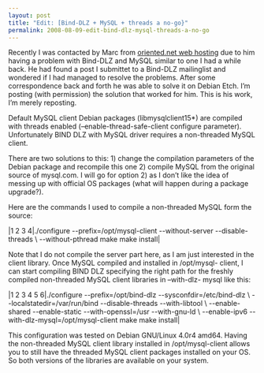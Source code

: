 ```yaml
---
layout: post
title: "Edit: [Bind-DLZ + MySQL + threads a no-go}"
permalink: 2008-08-09-edit-bind-dlz-mysql-threads-a-no-go
---
```

Recently I was contacted by Marc from [oriented.net web hosting](http://oriented.net) due to him having a problem with Bind-DLZ and MySQL similar to one I had a while back. He had found a post I submittet to a Bind-DLZ mailinglist and wondered if I had managed to resolve the problems. After some correspondence back and forth he was able to solve it on Debian Etch. I’m posting (with permission) the solution that worked for him. This is his work, I’m merely reposting.

Default MySQL client Debian packages (libmysqlclient15*) are compiled with threads enabled (–enable-thread-safe-client configure parameter). Unfortunately BIND DLZ with MySQL driver requires a non-threaded MySQL client.

There are two solutions to this: 1) change the compilation parameters of the Debian package and recompile this one 2) compile MySQL from the original source of mysql.com. I will go for option 2) as I don’t like the idea of messing up with official OS packages (what will happen during a package upgrade?).

Here are the commands I used to compile a non-threaded MySQL form the source:

|1 2 3 4|./configure --prefix=/opt/mysql-client --without-server --disable-threads \ --without-pthread make make install|

Note that I do not compile the server part here, as I am just interested in the client library. Once MySQL compiled and installed in /opt/mysql- client, I can start compiling BIND DLZ specifying the right path for the freshly compiled non-threaded MySQL client libraries in –with-dlz- mysql like this:

|1 2 3 4 5 6|./configure --prefix=/opt/bind-dlz --sysconfdir=/etc/bind-dlz \ --localstatedir=/var/run/bind --disable-threads --with-libtool \ --enable-shared --enable-static --with-openssl=/usr --with-gnu-ld \ --enable-ipv6 --with-dlz-mysql=/opt/mysql-client make make install|

This configuration was tested on Debian GNU/Linux 4.0r4 amd64. Having the non-threaded MySQL client library installed in /opt/mysql-client allows you to still have the threaded MySQL client packages installed on your OS. So both versions of the libraries are available on your system.
